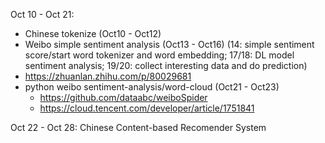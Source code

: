 Oct 10 - Oct 21: 
- Chinese tokenize (Oct10 - Oct12)
- Weibo simple sentiment analysis (Oct13 - Oct16) (14: simple sentiment score/start word tokenizer and word embedding; 17/18: DL model sentiment analysis; 19/20: collect interesting data and do prediction)
 - https://zhuanlan.zhihu.com/p/80029681
- python weibo sentiment-analysis/word-cloud (Oct21 - Oct23)
  - https://github.com/dataabc/weiboSpider
  - https://cloud.tencent.com/developer/article/1751841 

Oct 22 - Oct 28: Chinese Content-based Recomender System

